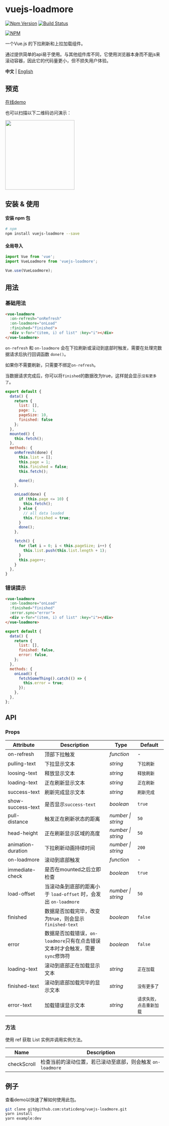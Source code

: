 # vuejs-loadmore
[![Npm Version](https://img.shields.io/npm/v/vuejs-loadmore)](https://www.npmjs.com/package/vuejs-loadmore) [![Build Status](https://img.shields.io/github/workflow/status/staticdeng/vuejs-loadmore/Node.js%20CI)](https://github.com/staticdeng/vuejs-loadmore/actions)

[![NPM](https://nodei.co/npm/vuejs-loadmore.png)](https://nodei.co/npm/vuejs-loadmore/)

一个Vue.js 的下拉刷新和上拉加载组件。

通过提供简单的api易于使用。与其他组件库不同，它使用浏览器本身而不是js来滚动容器，因此它的代码量更小，但不损失用户体验。

**中文** | [English](./README.md)

## 预览
[在线demo](https://staticdeng.github.io/vuejs-loadmore/)

也可以扫描以下二维码访问演示：

<img src="https://user-images.githubusercontent.com/20060839/145163261-02025f86-ac87-4016-859f-15677a6d3cf7.png" width="220" height="220" >

## 安装 & 使用

#### 安装 npm 包

```bash
# npm
npm install vuejs-loadmore --save
```

#### 全局导入

```js
import Vue from 'vue';
import VueLoadmore from 'vuejs-loadmore';

Vue.use(VueLoadmore);
```

## 用法

### 基础用法

```html
<vue-loadmore 
  :on-refresh="onRefresh" 
  :on-loadmore="onLoad"
  :finished="finished">
  <div v-for="(item, i) of list" :key="i"></div>
</vue-loadmore>
```
`on-refresh` 和 `on-loadmore` 会在下拉刷新或滚动到底部时触发，需要在处理完数据请求后执行回调函数 `done()`。 

如果你不需要刷新，只需要不绑定`on-refresh`。

当数据请求完成后，你可以将`finished`的数据改为true，这样就会显示`没有更多了`。

```js
export default {
  data() {
    return {
      list: [],
      page: 1,
      pageSize: 10,
      finished: false
    };
  },
  mounted() {
    this.fetch();
  },
  methods: {
    onRefresh(done) {
      this.list = [];
      this.page = 1;
      this.finished = false;
      this.fetch();

      done();
    },

    onLoad(done) {
      if (this.page <= 10) {
        this.fetch();
      } else {
        // all data loaded
        this.finished = true;
      }
      done();
    },

    fetch() {
      for (let i = 0; i < this.pageSize; i++) {
        this.list.push(this.list.length + 1);
      }
      this.page++;
    }
  },
}
```

### 错误提示

```html
<vue-loadmore 
  :on-loadmore="onLoad"
  :finished="finished"
  :error.sync="error">
  <div v-for="(item, i) of list" :key="i"></div>
</vue-loadmore>
```

```js
export default {
  data() {
    return {
      list: [],
      finished: false,
      error: false,
    };
  },
  methods: {
    onLoad() {
      fetchSomeThing().catch(() => {
        this.error = true;
      });
    },
  },
};
```

## API

### Props

| Attribute | Description | Type | Default |
| --- | --- | --- | --- |
| on-refresh | 顶部下拉触发 | _function_ | - |
| pulling-text | 下拉显示文本 | _string_ | `下拉刷新` |
| loosing-text | 释放显示文本 | _string_ | `释放刷新` |
| loading-text | 正在刷新显示文本 | _string_ | `正在刷新` |
| success-text | 刷新完成显示文本 | _string_ | `刷新完成` |
| show-success-text | 是否显示`success-text` | _boolean_ | `true` |
| pull-distance | 触发正在刷新状态的距离 | _number \| string_ | `50` |
| head-height | 正在刷新显示区域的高度  | _number \| string_ | `50` |
| animation-duration | 下拉刷新动画持续时间 | _number \| string_ | `200` |
| on-loadmore | 滚动到底部触发 | _function_ | - |
| immediate-check | 是否在mounted之后立即检查 | _boolean_ | `true` |
| load-offset | 当滚动条到底部的距离小于 `load-offset` 时，会发出 `on-loadmore` | _number \| string_ | `50` |
| finished | 数据是否加载完毕，改变为true，则会显示`finished-text` | _boolean_ | `false` |
| error | 数据是否加载错误，`on-loadmore`只有在点击错误文本时才会触发，需要`sync`修饰符 | _boolean_ | `false` |
| loading-text | 滚动到底部正在加载显示文本 | _string_ | `正在加载` |
| finished-text | 滚动到底部加载完毕的显示文本  | _string_ | `没有更多了` |
| error-text | 加载错误显示文本 | _string_ | `请求失败，点击重新加载` |

### 方法

使用 ref 获取 List 实例并调用实例方法。

| Name  | Description           |
| ----- | --------------------- |
| checkScroll | 检查当前的滚动位置，若已滚动至底部，则会触发 `on-loadmore` |


## 例子

查看demo以快速了解如何使用此包。

```bash
git clone git@github.com:staticdeng/vuejs-loadmore.git
yarn install
yarn example:dev
```
